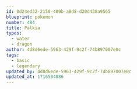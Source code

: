 ```yaml
---
id: 0d24ed32-2150-489b-a8d8-d20d438a9565
blueprint: pokemon
number: 484
title: Palkia
types:
  - water
  - dragon
author: 4d8d6ede-5963-429f-9c2f-74b897007e0c
tags:
  - basic
  - legendary
updated_by: 4d8d6ede-5963-429f-9c2f-74b897007e0c
updated_at: 1716504886
---
```

